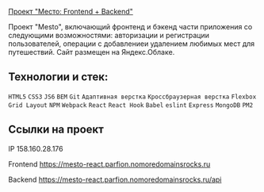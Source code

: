 [Проект "Место: Frontend + Backend"](https://mesto-react.parfion.nomoredomainsrocks.ru)

Проект "Mesto", включающий фронтенд и бэкенд части приложения со следующими возможностями: авторизации и регистрации пользователей, операции с добавлениеи удалением любимых мест для путешествий.
Cайт размещен на Яндекс.Облаке.

## Технологии и стек:
`HTML5` `CSS3` `JS6` `BEM` `Git` `Адаптивная верстка` `Кроссбраузерная верстка` `Flexbox` `Grid Layout` `NPM` `Webpack` `React` `React Hook` `Babel` `eslint` `Express` `MongoDB` `PM2`

## Ссылки на проект

IP 158.160.28.176 

Frontend https://mesto-react.parfion.nomoredomainsrocks.ru

Backend https://mesto-react.parfion.nomoredomainsrocks.ru/api

